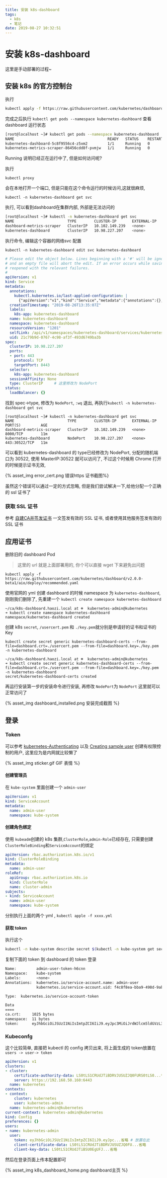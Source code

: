 ```yaml
---
title: 安装 k8s-dashboard
tags:
  - k8s
  - 笔记
date: 2019-08-27 10:32:51
---
```



# 安装 k8s-dashboard

这里是手动部署的过程~



## 安装 k8s 的官方控制台

 执行

```sh
kubectl apply -f https://raw.githubusercontent.com/kubernetes/dashboard/v2.0.0-beta1/aio/deploy/recommended.yaml
```

完成之后执行 `kubectl get pods --namespace kubernetes-dashboard` 查看 dashboard 运行状态

```sh
[root@localhost ~]# kubectl get pods --namespace kubernetes-dashboard
NAME                                          READY   STATUS    RESTARTS   AGE
kubernetes-dashboard-5c8f9556c4-z5xm2         1/1     Running   0          97s
kubernetes-metrics-scraper-86456cdd8f-pvmjw   1/1     Running   0          97s
```

Running 说明已经正在运行中了, 但是如何访问呢?

执行

```
kubectl proxy
```

会在本地打开一个端口, 但是只能在这个命令运行的时候访问,这就很麻烦,

```
kubectl -n kubernetes-dashboard get svc
```
 执行, 可以看到dashboard在集群内部, 外部是无法访问的
```sh
[root@localhost ~]# kubectl -n kubernetes-dashboard get svc
NAME                        TYPE        CLUSTER-IP       EXTERNAL-IP   PORT(S)    AGE
dashboard-metrics-scraper   ClusterIP   10.102.149.239   <none>        8000/TCP   8m20s
kubernetes-dashboard        ClusterIP   10.98.227.207    <none>        443/TCP    8m20s
```
执行命令, 编辑这个容器的网络svc 配置
```
kubectl -n kubernetes-dashboard edit svc kubernetes-dashboard
```

```yaml
# Please edit the object below. Lines beginning with a '#' will be ignored,
# and an empty file will abort the edit. If an error occurs while saving this file will be
# reopened with the relevant failures.
#
apiVersion: v1
kind: Service
metadata:
  annotations:
    kubectl.kubernetes.io/last-applied-configuration: |
      {"apiVersion":"v1","kind":"Service","metadata":{"annotations":{},"labels":{"k8s-app":"kubernetes-dashboard"},"name":"kubernetes-dashboard","namespace":"kubernetes-dashboard"},"spec":{"ports":[{"port":443,"targetPort":8443}],"selector":{"k8s-app":"kubernetes-dashboard"}}}
  creationTimestamp: "2019-08-26T13:35:07Z"
  labels:
    k8s-app: kubernetes-dashboard
  name: kubernetes-dashboard
  namespace: kubernetes-dashboard
  resourceVersion: "1201"
  selfLink: /api/v1/namespaces/kubernetes-dashboard/services/kubernetes-dashboard
  uid: 21c79b9d-0767-4c98-af3f-493d6749ba3b
spec:
  clusterIP: 10.98.227.207
  ports:
  - port: 443
    protocol: TCP
    targetPort: 8443
  selector:
    k8s-app: kubernetes-dashboard
  sessionAffinity: None
  type: ClusterIP     # 这里修改为 NodePort
status: 
  loadBalancer: {}
```

找到 spec->type, 修改为 `NodePort`, `:wq` 退出, 再执行`kubectl -n kubernetes-dashboard get svc`

```
[root@localhost ~]# kubectl -n kubernetes-dashboard get svc
NAME                        TYPE        CLUSTER-IP       EXTERNAL-IP   PORT(S)         AGE
dashboard-metrics-scraper   ClusterIP   10.102.149.239   <none>        8000/TCP        11m
kubernetes-dashboard        NodePort    10.98.227.207    <none>        443:30522/TCP   11m
```

可以看到 kubernetes-dashboard  的 type已经修改为 NodePort, 分配的随机端口为 30522, 使用 MasterIP:30522 就可以访问了, 不过这个时候用 Chrome 打开的时候提示证书无效, 

{% asset_img error_cert.png 错误https 证书截图%}

虽然这个错误可以通过一定的方式忽略, 但是我们尝试解决一下,给他分配一个正确的 ssl 证书了



### 获取 SSL 证书

参考 [自建CA并签发证书](/2019/08/29/自建CA并签发证书/)  一文签发有效的 SSL 证书, 或者使用其他服务签发有效的 SSL 证书



## 应用证书


删除旧的 dashboard Pod
> 这里的 url 就是上面部署用的, 你个可以直接 wget 下来避免出问题
```
kubectl apply -f https://raw.githubusercontent.com/kubernetes/dashboard/v2.0.0-beta1/aio/deploy/recommended.yaml
```



<div style="display:none">
  运行 `kubectl get secret -n kubernetes-dashboard`, 查看 `kubernetes-dashboard-certs `是否存在, 如果存在的话, 先删除

```sh
~/ca/k8s-dashboard.haozi.local at ☸️  kubernetes-admin@kubernetes
➜ kubectl get secret -n kubernetes-dashboard
NAME                               TYPE                                  DATA   AGE
default-token-4h5q8                kubernetes.io/service-account-token   3      2d19h
kubernetes-dashboard-certs         Opaque                                0      2d19h
kubernetes-dashboard-csrf          Opaque                                1      2d19h
kubernetes-dashboard-key-holder    Opaque                                2      2d19h
kubernetes-dashboard-token-gljs5   kubernetes.io/service-account-token   3      2d19h
```

这里已经有了, 执行`kubectl delete secret kubernetes-dashboard-certs -n kubernetes-dashboard` 删除原来的

```sh
~/ca/k8s-dashboard.haozi.local at ☸️  kubernetes-admin@kubernetes
➜ kubectl delete secret kubernetes-dashboard-certs -n kubernetes-dashboard
secret "kubernetes-dashboard-certs" deleted
```
</div>



使用官网的 yml 创建 dashboard 的时候 namespace 为 `kubernetes-dashboard`, 刚刚我们删除了, 先重建一个 `kubectl create namespace kubernetes-dashboard`

```
~/ca/k8s-dashboard.haozi.local at ☸️  kubernetes-admin@kubernetes
➜ kubectl create namespace kubernetes-dashboard
namespace/kubernetes-dashboard created
```



创建 k8s `secret`,  `/usercert.pem` 和 `./key.pem`就分别是申请好的证书和证书的 Key

```
kubectl create secret generic kubernetes-dashboard-certs --from-file=dashboard.crt=./usercert.pem --from-file=dashboard.key=./key.pem  -n kubernetes-dashboard
```

```
~/ca/k8s-dashboard.haozi.local at ☸️  kubernetes-admin@kubernetes
➜ kubectl create secret generic kubernetes-dashboard-certs --from-file=dashboard.crt=./usercert.pem --from-file=dashboard.key=./key.pem  -n kubernetes-dashboard
secret/kubernetes-dashboard-certs created
```

再运行安装第一步的安装命令进行安装, 再修改 `NodePort`为 `NodePort` 这里就可以正常访问了

{% asset_img dashboard_installed.png 安装完成截图 %}





## 登录

### Token

可以参考 [kubernetes-Authenticating](https://kubernetes.io/docs/reference/access-authn-authz/authentication/) 以及 [Creating sample user](https://github.com/kubernetes/dashboard/wiki/Creating-sample-user) 创建有权限控制的用户, 这里应为是内网就比较懒了

{% asset_img sticker.gif GIF 表情 %}



#### 创建管理员

在  `kube-system` 里面创建一个 `admin-user`

```yaml
apiVersion: v1
kind: ServiceAccount
metadata:
  name: admin-user
  namespace: kube-system
```

#### 创建角色绑定

使用 `kubeadm`创建的 k8s 集群,`ClusterRole`,`admin-Role`已经存在, 只需要创建 `ClusterRoleBinding`和`ServiceAccount`的绑定

```yaml
apiVersion: rbac.authorization.k8s.io/v1
kind: ClusterRoleBinding
metadata:
  name: admin-user
roleRef:
  apiGroup: rbac.authorization.k8s.io
  kind: ClusterRole
  name: cluster-admin
subjects:
- kind: ServiceAccount
  name: admin-user
  namespace: kube-system
```

分别执行上面的两个 yml ,  `kubectl apple -f xxxx.yml`

#### 获取 token

执行这个

```sh
kubectl -n kube-system describe secret $(kubectl -n kube-system get secret | grep admin-user | awk '{print $1}')
```

复制下面的 token 到 dashboard 的 token 登录

```sh
Name:         admin-user-token-h6cnn
Namespace:    kube-system
Labels:       <none>
Annotations:  kubernetes.io/service-account.name: admin-user
              kubernetes.io/service-account.uid: f4c8f8ea-bba9-498d-9ab6-8ad3ec27a465

Type:  kubernetes.io/service-account-token

Data
====
ca.crt:     1025 bytes
namespace:  11 bytes
token:      eyJhbGciOiJSUzI1NiIsImtpZCI6IiJ9.eyJpc3MiOiJrdWJlcm5ldGVzL3NlcnZpY2VhY2NvdW50Iiwia3ViZXJuZXRlcy5pby9zZXJ2aWNlYWNjb3VudC9uYW1lc3BhY2UiOiJrdWJlLXN5c3RlbSIsImt1YmVybmV0ZXMuaW8vc2VydmljZWFjY291bnQvc2VjcmV0Lm5hbWUiOiJhZG1pbi11c2VyLXRva2VuLWg2Y25uIiwia3ViZXJuZXRlcy5pby9zZXJ2aWNlYWNjb3VudC9zZXJ2aWNlLWFjY1bnQubmFtZSI6ImFkbWluLXVzZXIiLCJrdWJlcm5ldGVzLmlvL3NlcnZpY2VhY2NvdW50L3NlcnZpY2UtYWNjb3VudC51aWQiOiJmNGM4ZjhlYS1iYmE5LTQ5OGQtOWFiNi04YWQzZWMyN2E0NjUiLCJzdWIiOiJzeXN0Z2VydmljZWFjY291bnQ6a3ViZS1zeXN0ZW06YWRtaW4tdXNlciJ9.OTi_rSXKT_d4V3NCPMi7tTuAyuzn9qlsX7lSz7sLNplNbUgezp39eotnhMM4k34KA2CkVj5UKyqwg8BMlouBk1jUYJfo5IuCJPoHvG11iHSTclJFrzJhYB_lZsoKplofSfhyzhzIXzEv2F4M5OF-lDuZGAvkMdwDXcdYiabf57VOELzjNa_e5_xbBrFCGyM7P5RrbULG4QpiLambW0cS1BuaGnT0C5lDIY5Hx9NxFJ7U-j9td_5ZhcAAe8sqmg7pKTQHFTgf-7796fgQGR7tw77z9kZY5t3Ut6_qp5VjTSCVSjPbmthD1JpEyQCqygH7fmAjIuQc7Qw3Dl0bSL9MTw
```



### Kubeconfg 

这个比较简单, 直接把 kubectl 的 config 拷贝出来, 将上面生成的 token放置在 `users -> user-> token`

```yaml
apiVersion: v1
clusters:
- cluster:
    certificate-authority-data: LS0tLS1CRUdJTiBDRVJUSUZJQ0FURS0tLS0...省略
    server: https://192.168.50.160:6443
  name: kubernetes
contexts:
- context:
    cluster: kubernetes
    user: kubernetes-admin
  name: kubernetes-admin@kubernetes
current-context: kubernetes-admin@kubernetes
kind: Config
preferences: {}
users:
- name: kubernetes-admin
  user:
    token: eyJhbGciOiJSUzI1NiIsImtpZCI6IiJ9.eyJpc...省略 # 放置在此
    client-certificate-data: LS0tLS1CRUdJTiBDRVJUSUZJQ0FU...省略
    client-key-data: LS0tLS1CRUdJTiBSU0EgUFJ...省略
```



然后在登录页面上传本配置即可

{% asset_img k8s_dashboard_home.png dashboard主页 %}

